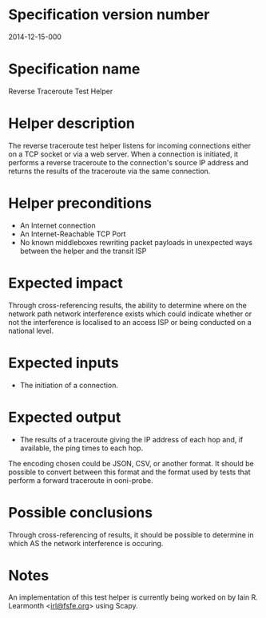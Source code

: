 # Specification version number

2014-12-15-000

# Specification name

Reverse Traceroute Test Helper

# Helper description

The reverse traceroute test helper listens for incoming connections either on
a TCP socket or via a web server. When a connection is initiated, it performs
a reverse traceroute to the connection's source IP address and returns the
results of the traceroute via the same connection.

# Helper preconditions

 * An Internet connection
 * An Internet-Reachable TCP Port
 * No known middleboxes rewriting packet payloads in unexpected ways between
   the helper and the transit ISP

# Expected impact

Through cross-referencing results, the ability to determine where on the
network path network interference exists which could indicate whether or not
the interference is localised to an access ISP or being conducted on a national
level.

# Expected inputs

 * The initiation of a connection.

# Expected output

 * The results of a traceroute giving the IP address of each hop and, if
   available, the ping times to each hop.

The encoding chosen could be JSON, CSV, or another format. It should be
possible to convert between this format and the format used by tests that
perform a forward traceroute in ooni-probe.

# Possible conclusions

Through cross-referencing of results, it should be possible to determine in
which AS the network interference is occuring.

# Notes

An implementation of this test helper is currently being worked on by Iain R.
Learmonth <<irl@fsfe.org>> using Scapy.


